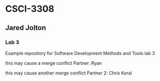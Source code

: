 # CSCI-3308
## Jared Jolton
### Lab 3
Example repository for Software Development Methods and Tools lab 3

this may cause a merge conflict
Partner: Ryan


this may cause another merge conflict
Partner 2: Chris Koral
